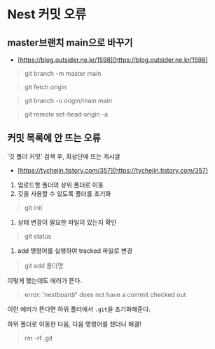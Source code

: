 # Nest 커밋 오류

## master브랜치 main으로 바꾸기

- [https://blog.outsider.ne.kr/1598](https://blog.outsider.ne.kr/1598)

> git branch -m master main
> 

> git fetch origin
> 

> git branch -u origin/main main
> 

> git remote set-head origin -a
> 

## 커밋 목록에 안 뜨는 오류

‘깃 폴더 커밋’ 검색 후, 최상단에 뜨는 게시글

- [https://tychejin.tistory.com/357](https://tychejin.tistory.com/357)

1. 업로드할 폴더의 상위 폴더로 이동
2. 깃을 사용할 수 있도록 폴더를 초기화

> git init
> 
1. 상태 변경이 필요한 파일이 있는지 확인

> git status
> 
1. add 명령어를 실행하여 tracked 파일로 변경

> git add 폴더명
> 

이렇게 했는데도 에러가 뜬다.

> error: 'nestboard/' does not have a commit checked out
> 

이런 에러가 뜬다면 하위 폴더에서 `.git`을 초기화해준다.

 하위 폴더로 이동한 다음, 다음 명령어를 쳤더니 해결!

> rm -rf .git
>
